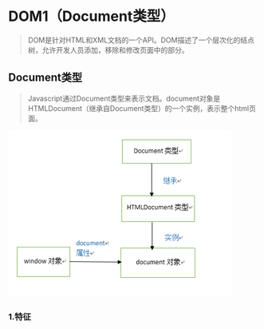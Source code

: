 # DOM1（Document类型）

> DOM是针对HTML和XML文档的一个API。DOM描述了一个层次化的结点树，允许开发人员添加，移除和修改页面中的部分。

## Document类型
> Javascript通过Document类型来表示文档。document对象是HTMLDocument（继承自Document类型）的一个实例，表示整个html页面。

![](./img/document.PNG)
### 1.特征
